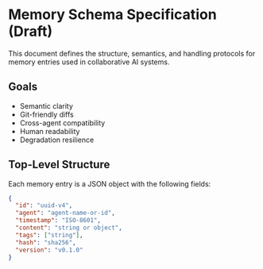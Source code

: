 # Memory Schema Specification (Draft)

This document defines the structure, semantics, and handling protocols for memory entries used in collaborative AI systems.

## Goals

- Semantic clarity
- Git-friendly diffs
- Cross-agent compatibility
- Human readability
- Degradation resilience

## Top-Level Structure

Each memory entry is a JSON object with the following fields:

```json
{
  "id": "uuid-v4",
  "agent": "agent-name-or-id",
  "timestamp": "ISO-8601",
  "content": "string or object",
  "tags": ["string"],
  "hash": "sha256",
  "version": "v0.1.0"
}
